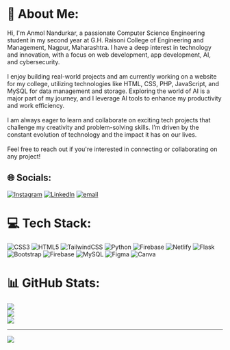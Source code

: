 # 💫 About Me:
Hi, I'm Anmol Nandurkar, a passionate Computer Science Engineering student in my second year at G.H. Raisoni College of Engineering and Management, Nagpur, Maharashtra. I have a deep interest in technology and innovation, with a focus on web development, app development, AI, and cybersecurity.<br><br>I enjoy building real-world projects and am currently working on a website for my college, utilizing technologies like HTML, CSS, PHP, JavaScript, and MySQL for data management and storage. Exploring the world of AI is a major part of my journey, and I leverage AI tools to enhance my productivity and work efficiency.<br><br>I am always eager to learn and collaborate on exciting tech projects that challenge my creativity and problem-solving skills. I’m driven by the constant evolution of technology and the impact it has on our lives.<br><br>Feel free to reach out if you're interested in connecting or collaborating on any project!


## 🌐 Socials:
[![Instagram](https://img.shields.io/badge/Instagram-%23E4405F.svg?logo=Instagram&logoColor=white)](https://instagram.com/https://www.instagram.com/anmolnand_?igsh=dG10cWE5Nnk1OTY1) [![LinkedIn](https://img.shields.io/badge/LinkedIn-%230077B5.svg?logo=linkedin&logoColor=white)](https://linkedin.com/in/https://www.linkedin.com/in/anmol-nandurkar-1b1b14333/) [![email](https://img.shields.io/badge/Email-D14836?logo=gmail&logoColor=white)](mailto:auraanmol1015@gmail.com) 

# 💻 Tech Stack:
![CSS3](https://img.shields.io/badge/css3-%231572B6.svg?style=flat&logo=css3&logoColor=white) ![HTML5](https://img.shields.io/badge/html5-%23E34F26.svg?style=flat&logo=html5&logoColor=white) ![TailwindCSS](https://img.shields.io/badge/tailwindcss-%2338B2AC.svg?style=flat&logo=tailwind-css&logoColor=white) ![Python](https://img.shields.io/badge/python-3670A0?style=flat&logo=python&logoColor=ffdd54) ![Firebase](https://img.shields.io/badge/firebase-%23039BE5.svg?style=flat&logo=firebase) ![Netlify](https://img.shields.io/badge/netlify-%23000000.svg?style=flat&logo=netlify&logoColor=#00C7B7) ![Flask](https://img.shields.io/badge/flask-%23000.svg?style=flat&logo=flask&logoColor=white) ![Bootstrap](https://img.shields.io/badge/bootstrap-%238511FA.svg?style=flat&logo=bootstrap&logoColor=white) ![Firebase](https://img.shields.io/badge/firebase-a08021?style=flat&logo=firebase&logoColor=ffcd34) ![MySQL](https://img.shields.io/badge/mysql-4479A1.svg?style=flat&logo=mysql&logoColor=white) ![Figma](https://img.shields.io/badge/figma-%23F24E1E.svg?style=flat&logo=figma&logoColor=white) ![Canva](https://img.shields.io/badge/Canva-%2300C4CC.svg?style=flat&logo=Canva&logoColor=white)
# 📊 GitHub Stats:
![](https://github-readme-stats.vercel.app/api?username=ANMOL045&theme=dark&hide_border=false&include_all_commits=false&count_private=false)<br/>
![](https://github-readme-streak-stats.herokuapp.com/?user=ANMOL045&theme=dark&hide_border=false)<br/>
![](https://github-readme-stats.vercel.app/api/top-langs/?username=ANMOL045&theme=dark&hide_border=false&include_all_commits=false&count_private=false&layout=compact)

---
[![](https://visitcount.itsvg.in/api?id=ANMOL045&icon=0&color=0)](https://visitcount.itsvg.in)

<!-- Proudly created with GPRM ( https://gprm.itsvg.in ) -->
